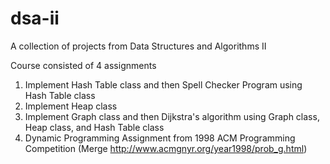 # dsa-ii
A collection of projects from Data Structures and Algorithms II

Course consisted of 4 assignments

1. Implement Hash Table class and then Spell Checker Program using Hash Table class
2. Implement Heap class
3. Implement Graph class and then Dijkstra's algorithm using Graph class, Heap class, and Hash Table class
4. Dynamic Programming Assignment from 1998 ACM Programming Competition (Merge http://www.acmgnyr.org/year1998/prob_g.html)
